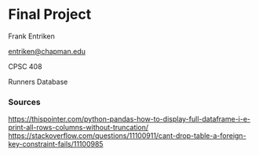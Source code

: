 # Final Project

Frank Entriken

entriken@chapman.edu

CPSC 408

Runners Database


### Sources

https://thispointer.com/python-pandas-how-to-display-full-dataframe-i-e-print-all-rows-columns-without-truncation/
https://stackoverflow.com/questions/11100911/cant-drop-table-a-foreign-key-constraint-fails/11100985


